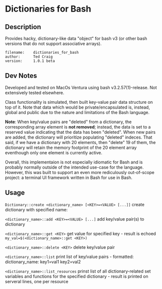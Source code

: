 # Dictionaries for Bash

## Description

Provides hacky, dictionary-like data "object" for bash v3 (or other bash versions that do not support associative arrays).


``filename:    dictionaries_for_bash``  
``author:      Ted Craig``  
``version:     1.0.1 beta``  

## Dev Notes

Developed and tested on MacOs Ventura using bash v3.2.57(1)-release. Not extensively tested elsewhere.

Class functionality is simulated, then built key-value pair data structure on top of it.  Note that data which would be private/encapsulated is, instead, global and public due to the nature and limitations of the Bash language.  

**Note**: When key/value pairs are "deleted" from a dictionary, the corresponding array element is **not removed**; instead, the data is set to a reserved value indicating that the data has been "deleted".  When new pairs are added, the dictionary will prioritize populating "deleted" indeces.  That said, if we have a dictionary with 20 elements, then "delete" 19 of them, the dictionary will retain the memory footprint of the 20 element array eventhough only one element is currently active.

Overall, this implementaion is not especially idiomatic for Bash and is probably normally outside of the intended use-case for the language.  However, this was built to support an even more rediculously out-of-scope project: a terminal UI framework written in Bash for use in Bash.

## Usage

```Dictionary::create <dictionary_name> [<KEY>=<VALUE> [...]]```
create dictionary with specified name:

```<dictionary_name>::add <KEY>=<VALUE> [...]```
add key/value pair(s) to dictionary

```<dictionary_name>::get <KEY>```
get value for specified key - result is echoed
  ```my_val=$(<dictionary_name>::get <KEY>)```

```<dictionary_name>::delete <KEY>```
delete key/value pair

```<dictionary_name>::list```
print list of key/value pairs - formatted: dictionary_name: key1=val1 key2=val2

```<dictionary_name>::list_resources```
prinst list of all dictionary-related set variables and functions for the specified dictionary -
result is printed on serveral lines, one per resource